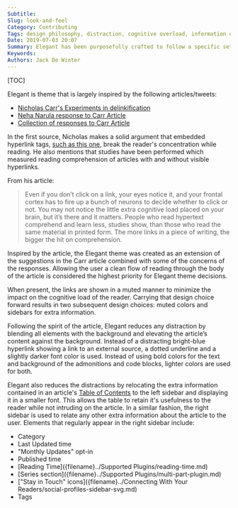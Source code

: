 ```yaml
---
Subtitle:
Slug: look-and-feel
Category: Contributing
Tags: design philosophy, distraction, cognitive overload, information overload
Date: 2019-07-03 20:07
Summary: Elegant has been purposefully crafted to follow a specific set of design principles.  This article discusses those design principles.
Keywords:
Authors: Jack De Winter
---
```


[TOC]

Elegant is theme that is largely inspired by the following articles/tweets:

- [Nicholas Carr's Experiments in delinkification](http://www.roughtype.com/?p=1378) <!-- yaspeller ignore -->
- [Neha Narula response to Carr Article](https://pdos.csail.mit.edu/~neha/hyperlinks/main-no.html) <!-- yaspeller ignore -->
- [Collection of responses to Carr Article](https://aroundthesphere.wordpress.com/2010/06/08/give-your-blog-posts-some-ritalin/) <!-- yaspeller ignore -->

In the first source, Nicholas makes a solid argument that embedded hyperlink tags,
<a href="http://www.roughtype.com/?p=1378">such as this one</a>, break the reader's
concentration while reading. He also mentions that studies have been performed which measured
reading comprehension of articles with and without visible hyperlinks.

From his article:

> Even if you don’t click on a link, your eyes notice it, and your frontal cortex has to fire up a bunch of neurons to decide whether to click or not. You may not notice the little extra cognitive load placed on your brain, but it’s there and it matters. People who read hypertext comprehend and learn less, studies show, than those who read the same material in printed form. The more links in a piece of writing, the bigger the hit on comprehension.

Inspired by the article, the Elegant theme was created as an extension of the suggestions in
the
Carr <!-- yaspeller ignore -->
article combined with some of the concerns of the responses. Allowing the user a
clean flow of reading through the body of the article is considered the highest priority for
Elegant theme decisions.

When present, the links are shown in a muted manner to minimize the
impact on the cognitive load of the reader. Carrying that design choice forward results in
two subsequent design choices: muted colors and sidebars for extra information.

Following the spirit of the article, Elegant reduces any distraction by blending all elements
with the background and elevating the article’s content against the background. Instead of a
distracting bright-blue hyperlink showing a link to an external source, a dotted underline and
a slightly darker font color is used. Instead of using bold colors for the text and
background of the admonitions and code blocks, lighter colors are used for both.

Elegant also reduces the distractions by relocating the extra information contained in an
article's [Table of Contents]({filename}../Components/table-of-contents.md)
to the left sidebar and displaying it in a smaller font. This allows the table to retain it's
usefulness to the reader while not intruding on the article. In a similar fashion, the right
sidebar is used to relate any other extra information about the article to the user. Elements
that regularly appear in the right sidebar include:

- Category
- Last Updated time
- "Monthly Updates" opt-in
- Published time
- [Reading Time]({filename}../Supported Plugins/reading-time.md)
- [Series section]({filename}../Supported Plugins/multi-part-plugin.md)
- ["Stay in Touch" icons]({filename}../Connecting With Your Readers/social-profiles-sidebar-svg.md) <!-- yaspeller ignore -->
- Tags
